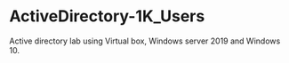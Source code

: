 # ActiveDirectory-1K_Users
Active directory lab using Virtual box, Windows server 2019 and Windows 10.
